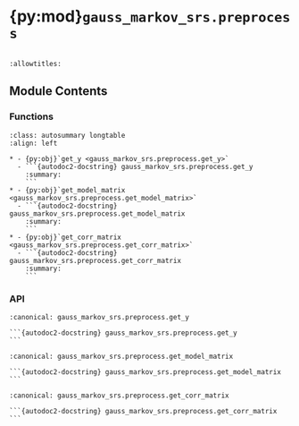 # {py:mod}`gauss_markov_srs.preprocess`

```{py:module} gauss_markov_srs.preprocess
```

```{autodoc2-docstring} gauss_markov_srs.preprocess
:allowtitles:
```

## Module Contents

### Functions

````{list-table}
:class: autosummary longtable
:align: left

* - {py:obj}`get_y <gauss_markov_srs.preprocess.get_y>`
  - ```{autodoc2-docstring} gauss_markov_srs.preprocess.get_y
    :summary:
    ```
* - {py:obj}`get_model_matrix <gauss_markov_srs.preprocess.get_model_matrix>`
  - ```{autodoc2-docstring} gauss_markov_srs.preprocess.get_model_matrix
    :summary:
    ```
* - {py:obj}`get_corr_matrix <gauss_markov_srs.preprocess.get_corr_matrix>`
  - ```{autodoc2-docstring} gauss_markov_srs.preprocess.get_corr_matrix
    :summary:
    ```
````

### API

````{py:function} get_y(data, reference)
:canonical: gauss_markov_srs.preprocess.get_y

```{autodoc2-docstring} gauss_markov_srs.preprocess.get_y
```
````

````{py:function} get_model_matrix(data, reference)
:canonical: gauss_markov_srs.preprocess.get_model_matrix

```{autodoc2-docstring} gauss_markov_srs.preprocess.get_model_matrix
```
````

````{py:function} get_corr_matrix(data, cor_data)
:canonical: gauss_markov_srs.preprocess.get_corr_matrix

```{autodoc2-docstring} gauss_markov_srs.preprocess.get_corr_matrix
```
````
